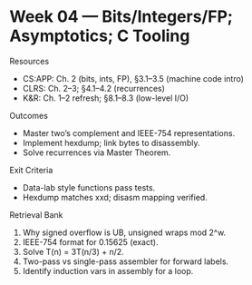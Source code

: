 # Week 04 — Bits/Integers/FP; Asymptotics; C Tooling

Resources
- CS:APP: Ch. 2 (bits, ints, FP), §3.1–3.5 (machine code intro)
- CLRS: Ch. 2–3; §4.1–4.2 (recurrences)
- K&R: Ch. 1–2 refresh; §8.1–8.3 (low-level I/O)

Outcomes
- Master two’s complement and IEEE-754 representations.
- Implement hexdump; link bytes to disassembly.
- Solve recurrences via Master Theorem.

Exit Criteria
- Data-lab style functions pass tests.
- Hexdump matches xxd; disasm mapping verified.

Retrieval Bank
1) Why signed overflow is UB, unsigned wraps mod 2^w.
2) IEEE-754 format for 0.15625 (exact).
3) Solve T(n) = 3T(n/3) + n/2.
4) Two-pass vs single-pass assembler for forward labels.
5) Identify induction vars in assembly for a loop.